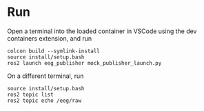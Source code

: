 # Run
Open a terminal into the loaded container in VSCode using the dev containers extension, and run

```
colcon build --symlink-install
source install/setup.bash
ros2 launch eeg_publisher mock_publisher_launch.py
```

On a different terminal, run

```
source install/setup.bash
ros2 topic list
ros2 topic echo /eeg/raw
```